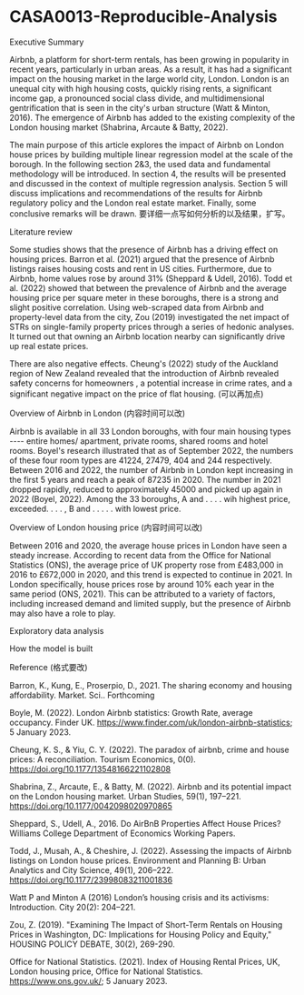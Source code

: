 # CASA0013-Reproducible-Analysis
Executive Summary

Airbnb, a platform for short-term rentals, has been growing in popularity in recent years, particularly in urban areas. As a result, it has had a significant impact on the housing market in the large world city, London. London is an unequal city with high housing costs, quickly rising rents, a significant income gap, a pronounced social class divide, and multidimensional gentrification that is seen in the city's urban structure (Watt & Minton, 2016). The emergence of Airbnb has added to the existing complexity of the London housing market (Shabrina, Arcaute & Batty, 2022). 

The main purpose of this article explores the impact of Airbnb on London house prices by building multiple linear regression model at the scale of the borough. In the following section 2&3, the used data and fundamental methodology will be introduced. In section 4, the results will be presented and discussed in the context of multiple regression analysis. Section 5 will discuss implications and recommendations of the results for Airbnb regulatory policy and the London real estate market. Finally, some conclusive remarks will be drawn. 要详细一点写如何分析的以及结果，扩写。

Literature review 

Some studies shows that the presence of Airbnb has a driving effect on housing prices. Barron et al. (2021) argued that the presence of Airbnb listings raises housing costs and rent in US cities. Furthermore, due to Airbnb, home values rose by around 31% (Sheppard & Udell, 2016). Todd et al. (2022) showed that between the prevalence of Airbnb and the average housing price per square meter in these boroughs, there is a strong and slight positive correlation. Using web-scraped data from Airbnb and property-level data from the city, Zou (2019) investigated the net impact of STRs on single-family property prices through a series of hedonic analyses. It turned out that owning an Airbnb location nearby can significantly drive up real estate prices.

There are also negative effects. Cheung's (2022) study of the Auckland region of New Zealand revealed that the introduction of Airbnb revealed safety concerns for homeowners , a potential increase in crime rates, and a significant negative impact on the price of flat housing. 
(可以再加点)

Overview of Airbnb in London (内容时间可以改)

Airbnb is available in all 33 London boroughs, with four main housing types ---- entire homes/ apartment, private rooms, shared rooms and hotel rooms. Boyel's research illustrated that as of September 2022, the numbers of these four room types are 41224, 27479, 404 and 244 respectively. Between 2016 and 2022, the number of Airbnb in London kept increasing in the first 5 years and reach a peak of 87235 in 2020. The number in 2021 dropped rapidly, reduced to approximately 45000 and picked up again in 2022 (Boyel, 2022). Among the 33 boroughs, A and . . . . wih highest price, exceeded. . . . , B and . . . . . with lowest price.

Overview of London housing price (内容时间可以改)

Between 2016 and 2020, the average house prices in London have seen a steady increase. According to recent data from the Office for National Statistics (ONS), the average price of UK property rose from £483,000 in 2016 to £672,000 in 2020, and this trend is expected to continue in 2021. In London specifically, house prices rose by around 10% each year in the same period (ONS, 2021). This can be attributed to a variety of factors, including increased demand and limited supply, but the presence of Airbnb may also have a role to play.

Exploratory data analysis


How the model is built














Reference (格式要改)

Barron, K., Kung, E., Proserpio, D., 2021. The sharing economy and housing affordability. Market. Sci.. Forthcoming

Boyle, M. (2022). London Airbnb statistics: Growth Rate, average occupancy. Finder UK. https://www.finder.com/uk/london-airbnb-statistics; 5 January 2023. 

Cheung, K. S., & Yiu, C. Y. (2022). The paradox of airbnb, crime and house prices: A reconciliation. Tourism Economics, 0(0). https://doi.org/10.1177/13548166221102808

Shabrina, Z., Arcaute, E., & Batty, M. (2022). Airbnb and its potential impact on the London housing market. Urban Studies, 59(1), 197–221. https://doi.org/10.1177/0042098020970865

Sheppard, S., Udell, A., 2016. Do AirBnB Properties Affect House Prices? Williams College Department of Economics Working Papers.

Todd, J., Musah, A., & Cheshire, J. (2022). Assessing the impacts of Airbnb listings on London house prices. Environment and Planning B: Urban Analytics and City Science, 49(1), 206–222. https://doi.org/10.1177/23998083211001836

Watt P and Minton A (2016) London’s housing crisis and its activisms: Introduction. City 20(2): 204–221.

Zou, Z. (2019). "Examining The Impact of Short-Term Rentals on Housing Prices in Washington, DC: Implications for Housing Policy and Equity," HOUSING POLICY DEBATE, 30(2), 269-290. 

Office for National Statistics. (2021). Index of Housing Rental Prices, UK, London housing price, Office for National Statistics. https://www.ons.gov.uk/; 5 January 2023. 
